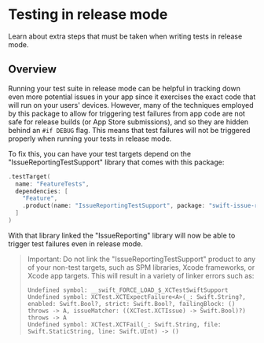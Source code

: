 # Testing in release mode

Learn about extra steps that must be taken when writing tests in release mode.

## Overview

Running your test suite in release mode can be helpful in tracking down even more potential issues
in your app since it exercises the exact code that will run on your users' devices. However, many
of the techniques employed by this package to allow for triggering test failures from app code
are not safe for release builds (or App Store submissions), and so they are hidden behind an
`#if DEBUG` flag. This means that test failures will not be triggered properly when running your
tests in release mode.

To fix this, you can have your test targets depend on the "IssueReportingTestSupport" library that
comes with this package:

```swift
.testTarget(
  name: "FeatureTests",
  dependencies: [
    "Feature",
    .product(name: "IssueReportingTestSupport", package: "swift-issue-reporting"),
  ]
)
```

With that library linked the "IssueReporting" library will now be able to trigger test failures
even in release mode.

> Important: Do not link the "IssueReportingTestSupport" product to any of your non-test targets,
such as SPM libraries, Xcode frameworks, or Xcode app targets. This will result in a variety of
linker errors such as:
> 
> ```
> Undefined symbol: __swift_FORCE_LOAD_$_XCTestSwiftSupport
> Undefined symbol: XCTest.XCTExpectFailure<A>(_: Swift.String?, enabled: Swift.Bool?, strict: Swift.Bool?, failingBlock: () throws -> A, issueMatcher: ((XCTest.XCTIssue) -> Swift.Bool)?) throws -> A
> Undefined symbol: XCTest.XCTFail(_: Swift.String, file: Swift.StaticString, line: Swift.UInt) -> ()
> ```
